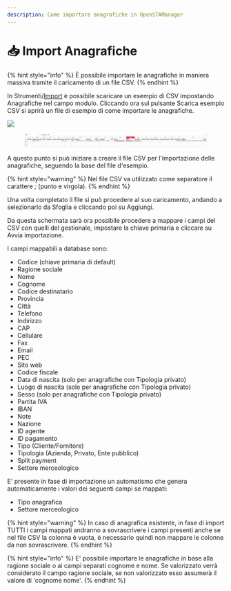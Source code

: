 ```yaml
---
description: Come importare anagrafiche in OpenSTAManager
---
```


# 📥 Import Anagrafiche

{% hint style="info" %}
È possibile importare le anagrafiche in maniera massiva tramite il caricamento di un file CSV.
{% endhint %}

In Strumenti/[Import](./) è possibile scaricare un esempio di CSV impostando Anagrafiche nel campo modulo. Cliccando ora sul pulsante Scarica esempio CSV si aprirà un file di esempio di come importare le anagrafiche.

![](https://firebasestorage.googleapis.com/v0/b/gitbook-x-prod.appspot.com/o/spaces%2F-LZJeLg23eVDvrCv74U7-887967055%2Fuploads%2FKAYcjU46Mt551Js0WFWg%2Ffile.png?alt=media)

<figure><img src="../../../../.gitbook/assets/immagine (38).png" alt=""><figcaption></figcaption></figure>

A questo punto si può iniziare a creare il file CSV per l'importazione delle anagrafiche, seguendo la base del file d'esempio.

{% hint style="warning" %}
Nel file CSV va utilizzato come separatore il carattere _;_ (punto e virgola).
{% endhint %}

Una volta completato il file si può procedere al suo caricamento, andando a selezionarlo da Sfoglia e cliccando poi su Aggiungi.

Da questa schermata sarà ora possibile procedere a mappare i campi del CSV con quelli del gestionale, impostare la chiave primaria e cliccare su Avvia importazione.

I campi mappabili a database sono:

* Codice (chiave primaria di default)
* Ragione sociale
* Nome
* Cognome
* Codice destinatario
* Provincia
* Città
* Telefono
* Indirizzo
* CAP
* Cellulare
* Fax
* Email
* PEC
* Sito web
* Codice fiscale
* Data di nascita (solo per anagrafiche con Tipologia privato)
* Luogo di nascita (solo per anagrafiche con Tipologia privato)
* Sesso (solo per anagrafiche con Tipologia privato)
* Partita IVA
* IBAN
* Note
* Nazione
* ID agente
* ID pagamento
* Tipo (Cliente/Fornitore)
* Tipologia (Azienda, Privato, Ente pubblico)
* Split payment
* Settore merceologico

E' presente in fase di importazione un automatismo che genera automaticamente i valori dei seguenti campi se mappati:

* Tipo anagrafica
* Settore merceologico

{% hint style="warning" %}
In caso di anagrafica esistente, in fase di import TUTTI i campi mappati andranno a sovrascrivere i campi presenti anche se nel file CSV la colonna è vuota, è necessario quindi non mappare le colonne da non sovrascrivere.
{% endhint %}

{% hint style="info" %}
E' possibile importare le anagrafiche in base alla ragione sociale o ai campi separati  cognome e nome. Se valorizzato verrà considerato il campo ragione sociale, se non valorizzato esso assumerà il valore di 'cognome nome'.
{% endhint %}
